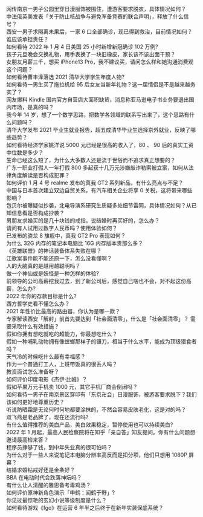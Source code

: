 网传南京一男子公园里穿日漫服饰被围住，遭游客要求脱衣，具体情况如何？  
中法俄英美发表「关于防止核战争与避免军备竞赛的联合声明」，释放了什么信号？  
西安一男子求隔离未果后，一家 6 口全部确诊，现已得到救治，目前情况如何？谁应该承担责任？  
如何看待 2022 年 1 月 4 日美国 25 小时新增新冠确诊 102 万例?  
孩子元旦晚会交换礼物，用手表换了一块旧橡皮，家长该不该出面干预？  
女朋友月薪三千，想买 iPhone13 Pro，我不建议买，请问怎么样和她沟通消费观这个问题？  
如何看待曹丰泽落选 2021 清华大学学生年度人物?  
如何看待一男生买了拖拉机给 95 后女友当新年礼物？这一届情侣是不是越来越务实了？  
网友爆料 Kindle 国内官方自营店大面积缺货，消息称亚马逊电子书业务要退出国内市场，是真的吗？  
我今年 14 岁，想了一个数学思路，把数学各领域的联系写出来了，这个思路有什么问题吗？  
清华大学发布 2021 毕业生就业报告，超五成清华毕业生选择京外就业，反映了哪些趋势？  
如何看待经济学家姚洋说 5000 元已经是很高的收入了，80 、 90 后的真实工资中位数是多少？  
生命已经这么短了，为什么大多数人还是流于世俗而不追求真正想要的？  
广东一职业打假人一年打假 800 多起获十几万元涉嫌敲诈勒索被立案，如何从法律角度解读是否构成犯罪？  
如何评价 1 月 4 号 realme 发布的真我 GT2 系列新品，有什么亮点与不足？  
中国与日本首次建立双边自贸关系，有汽车相关企业将享 0 关税，这将带来哪些影响？  
包贝尔被曝疑似抄袭，北电导演系研究生质疑多处细节雷同，具体情况如何？从已知信息看是否构成抄袭？  
男朋友求婚买的是几十块钱的戒指，说结婚时再买好的，怎么办？  
请问有人试用过数字人民币吗？使用体验如何？  
已发布的骁龙 8 旗舰中，真我 GT2 Pro 表现如何？  
为什么 32G 内存的笔记本电脑比 16G 内存版本贵那么多？  
《英雄联盟》的神话装备体系失败在哪？  
江歌案事件能不能还原一下，怎么没看懂啊？  
人的大脑真的是越用越聪明吗？  
做一个神仙或是妖怪是一种怎样的体验?  
前领导的公司高薪挖我过去，到了新公司后，感觉自己啥也不会，对不起这份高薪，怎么办?  
2022 年你的存款目标是什么?  
西方哲学史看不懂怎么办？  
2021 年性价比最高的路由器，你认为是哪一款？  
专家解读西安「解封」前首先要达到「社会面清零」，什么是「社会面清零」？ 需要采取什么有效措施？  
假如你拥有想吃就吃的超能力，你最想吃什么？  
假如一种哺乳动物拥有像螳螂那样子的镰刀，相当于什么水平，能成为顶级猎食者吗？  
天气冷的时候吃什么最有幸福感？  
作为一个普通打工人，上班带饭真的很丢人吗？  
教资面试怎么准备呀？  
如何评价印度电影《杰伊·比姆》？  
假如苹果万元手机卖 1000 元，其它手机厂商会倒闭吗？  
如何看待一男子在南京景区穿印有「东京卍会」日漫服饰，被游客要求脱下？我们该如何更好地尊重历史？  
听说防晒霜是无论何时何地都要涂抹的，不然会容易皮肤老化，这是对的吗？  
双飞燕是老品牌了，现在还流行吗?  
有什么值得推荐的美白产品，美白效果稳定，暂停使用也可以持续美白?  
2022 年 1 月起，最高人民检察院将在知乎「亲自答」知友提问。你有什么问题想邀请最高检来答？  
程序员挣够了钱，到中年失业真的很可怕吗？  
为什么对于一些人来说笔记本电脑分辨率高反而是扣分项，他们只想用 1080P 屏幕？  
结婚求婚钻戒好还是金条好？  
BBA 在电动时代会跌落神坛吗？  
有什么让人清醒的雅思备考毒鸡汤？  
如何评价原神新角色演示「申鹤：闻鹤于野」?  
你见过最惊艳的玄幻小说等级制度是什么？  
如何看待游戏《fgo》在运营 6 年半之后终于在新年实装保底系统？  
